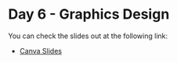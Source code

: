 # Day 6 - Graphics Design
You can check the slides out at the following link:
- [Canva Slides](https://www.canva.com/design/DAFDKZWD4f0/N7Lchvh8KlhxRfsQh4eWHw/view?utm_content=DAFDKZWD4f0&utm_campaign=designshare&utm_medium=link&utm_source=homepage_design_menu)